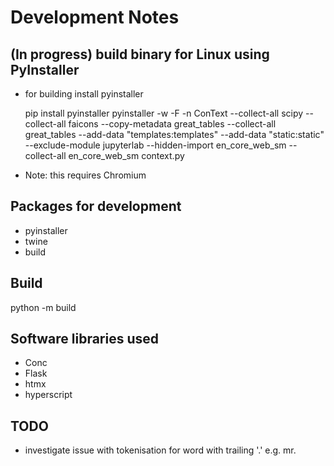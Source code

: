 # Development Notes

## (In progress) build binary for Linux using PyInstaller

- for building install pyinstaller

    pip install pyinstaller
    pyinstaller -w -F -n ConText --collect-all scipy --collect-all faicons  --copy-metadata great_tables --collect-all great_tables --add-data "templates:templates" --add-data "static:static" --exclude-module jupyterlab --hidden-import en_core_web_sm --collect-all en_core_web_sm context.py

- Note: this requires Chromium

## Packages for development

- pyinstaller
- twine
- build

## Build

python -m build

## Software libraries used

* Conc
* Flask
* htmx
* hyperscript

## TODO

- investigate issue with tokenisation for word with trailing '.' e.g. mr.
